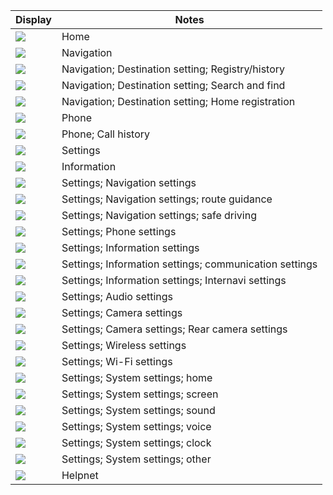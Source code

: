 Display  |   Notes
---------------------|----------------------
![](en/home.png)     | Home
![](en/navigation.png)| Navigation
![](en/navigation_destination.png) | Navigation; Destination setting; Registry/history
![](en/navigation_destination_search.png) | Navigation; Destination setting; Search and find
![](en/navigation_home_registration.png) | Navigation; Destination setting; Home registration
![](en/phone.png) | Phone
![](en/call_history.png) | Phone; Call history
![](en/settings.png) | Settings
![](en/information.png) | Information
![](en/navigation_settings.png) | Settings; Navigation settings
![](en/navigation_settings_route_guidance.png) | Settings; Navigation settings; route guidance
![](en/navigation_settings_safe_driving.png) | Settings; Navigation settings; safe driving
![](en/phone_settings.png) | Settings; Phone settings
![](en/information_settings.png) | Settings; Information settings
![](en/communication_settings.png) | Settings; Information settings; communication settings
![](en/internavi_settings.png) | Settings; Information settings; Internavi settings
![](en/audio_settings.png) | Settings; Audio settings
![](en/camera_settings.png) | Settings; Camera settings
![](en/rear_camera_settings.png) | Settings; Camera settings; Rear camera settings
![](en/wireless_settings.png) | Settings; Wireless settings
![](en/wifi_settings.png) | Settings; Wi-Fi settings
![](en/system_settings_home.png) | Settings; System settings; home
![](en/system_settings_screen.png) | Settings; System settings; screen
![](en/system_settings_sound.png) | Settings; System settings; sound
![](en/voice_operation_settings.png) | Settings; System settings; voice
![](en/clock_settings.png) | Settings; System settings; clock
![](en/system_other_settings.png) | Settings; System settings; other
![](en/helpnet.png) | Helpnet

